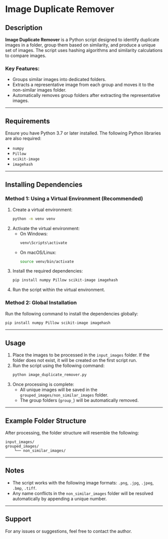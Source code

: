 
# Image Duplicate Remover

## Description
**Image Duplicate Remover** is a Python script designed to identify duplicate images in a folder, group them based on similarity, and produce a unique set of images. The script uses hashing algorithms and similarity calculations to compare images.

### Key Features:
- Groups similar images into dedicated folders.
- Extracts a representative image from each group and moves it to the non-similar images folder.
- Automatically removes group folders after extracting the representative images.

---

## Requirements
Ensure you have Python 3.7 or later installed. The following Python libraries are also required:

- `numpy`
- `Pillow`
- `scikit-image`
- `imagehash`

---

## Installing Dependencies
### Method 1: Using a Virtual Environment (Recommended)
1. Create a virtual environment:
   ```bash
   python -m venv venv
   ```
2. Activate the virtual environment:
   - On Windows:
     ```bash
     venv\Scripts\activate
     ```
   - On macOS/Linux:
     ```bash
     source venv/bin/activate
     ```
3. Install the required dependencies:
   ```bash
   pip install numpy Pillow scikit-image imagehash
   ```
4. Run the script within the virtual environment.

### Method 2: Global Installation
Run the following command to install the dependencies globally:
```bash
pip install numpy Pillow scikit-image imagehash
```

---

## Usage
1. Place the images to be processed in the `input_images` folder. If the folder does not exist, it will be created on the first script run.
2. Run the script using the following command:
   ```bash
   python image_duplicate_remover.py
   ```
3. Once processing is complete:
   - All unique images will be saved in the `grouped_images/non_similar_images` folder.
   - The group folders (`group_`) will be automatically removed.

---

## Example Folder Structure
After processing, the folder structure will resemble the following:

```
input_images/
grouped_images/
    └── non_similar_images/
```

---

## Notes
- The script works with the following image formats: `.png`, `.jpg`, `.jpeg`, `.bmp`, `.tiff`.
- Any name conflicts in the `non_similar_images` folder will be resolved automatically by appending a unique number.

---

## Support
For any issues or suggestions, feel free to contact the author.
